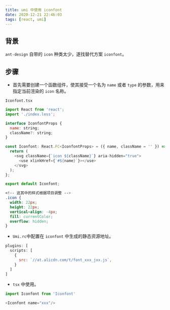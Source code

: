 ```yaml
---
title: umi 中使用 iconfont
date: 2020-12-21 22:46:03
tags: [react, umi]
---
```


## 背景

`ant-design` 自带的 `icon` 种类太少，遂找替代方案 `iconfont`。

## 步骤

- 首先需要创建一个函数组件，使其接受一个名为 `name` 或者 `type` 的参数，用来指定当前渲染的 `icon` 名称。

`Iconfont.tsx`

```js
import React from 'react';
import './index.less';

interface IconfontProps {
  name: string;
  className?: string;
}

const Iconfont: React.FC<IconfontProps> = ({ name, className = '' }) => {
  return (
    <svg className={`icon ${className}`} aria-hidden="true">
      <use xlinkHref={`#${name}`}></use>
    </svg>
  );
};

export default Iconfont;
```

```css
<!-- 这其中的样式根据项目调整 -->
.icon {
  width: 22px;
  height: 22px;
  vertical-align: -4px;
  fill: currentColor;
  overflow: hidden;
}
```

- `Umi.rc`中配置在 `iconfont` 中生成的静态资源地址。

```js
plugins: [
  scripts: [
    {
      src: `//at.alicdn.com/t/font_xxx_jxx.js`,
    }
  ]
]
```

- `tsx` 中使用。

```js
import Iconfont from 'Iconfont'

<Iconfont name="xxx"/>
```
